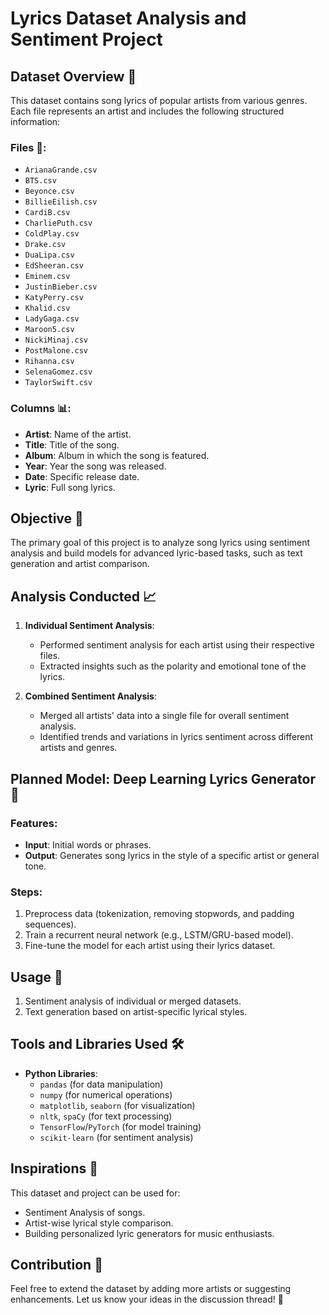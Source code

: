 # Lyrics Dataset Analysis and Sentiment Project

## Dataset Overview 🎵
This dataset contains song lyrics of popular artists from various genres. Each file represents an artist and includes the following structured information:

### Files 📂:
- `ArianaGrande.csv`
- `BTS.csv`
- `Beyonce.csv`
- `BillieEilish.csv`
- `CardiB.csv`
- `CharliePuth.csv`
- `ColdPlay.csv`
- `Drake.csv`
- `DuaLipa.csv`
- `EdSheeran.csv`
- `Eminem.csv`
- `JustinBieber.csv`
- `KatyPerry.csv`
- `Khalid.csv`
- `LadyGaga.csv`
- `Maroon5.csv`
- `NickiMinaj.csv`
- `PostMalone.csv`
- `Rihanna.csv`
- `SelenaGomez.csv`
- `TaylorSwift.csv`

### Columns 📊:
- **Artist**: Name of the artist.
- **Title**: Title of the song.
- **Album**: Album in which the song is featured.
- **Year**: Year the song was released.
- **Date**: Specific release date.
- **Lyric**: Full song lyrics.

## Objective 🎯
The primary goal of this project is to analyze song lyrics using sentiment analysis and build models for advanced lyric-based tasks, such as text generation and artist comparison.

## Analysis Conducted 📈
1. **Individual Sentiment Analysis**:
   - Performed sentiment analysis for each artist using their respective files.
   - Extracted insights such as the polarity and emotional tone of the lyrics.

2. **Combined Sentiment Analysis**:
   - Merged all artists' data into a single file for overall sentiment analysis.
   - Identified trends and variations in lyrics sentiment across different artists and genres.

## Planned Model: Deep Learning Lyrics Generator 🤖
### Features:
- **Input**: Initial words or phrases.
- **Output**: Generates song lyrics in the style of a specific artist or general tone.

### Steps:
1. Preprocess data (tokenization, removing stopwords, and padding sequences).
2. Train a recurrent neural network (e.g., LSTM/GRU-based model).
3. Fine-tune the model for each artist using their lyrics dataset.

## Usage 🎵
1. Sentiment analysis of individual or merged datasets.
2. Text generation based on artist-specific lyrical styles.

## Tools and Libraries Used 🛠️
- **Python Libraries**:
  - `pandas` (for data manipulation)
  - `numpy` (for numerical operations)
  - `matplotlib`, `seaborn` (for visualization)
  - `nltk`, `spaCy` (for text processing)
  - `TensorFlow`/`PyTorch` (for model training)
  - `scikit-learn` (for sentiment analysis)

## Inspirations 🌟
This dataset and project can be used for:
- Sentiment Analysis of songs.
- Artist-wise lyrical style comparison.
- Building personalized lyric generators for music enthusiasts.

## Contribution 🤝
Feel free to extend the dataset by adding more artists or suggesting enhancements. Let us know your ideas in the discussion thread! 🎤
